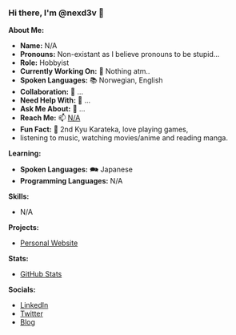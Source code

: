 ### Hi there, I'm @nexd3v 👋

**About Me:**
- **Name:** N/A
- **Pronouns:** Non-existant as I believe pronouns to be stupid...
- **Role:** Hobbyist
- **Currently Working On:** 🚀 Nothing atm..
- **Spoken Languages:** 📚 Norwegian, English
- **Collaboration:** 🤝 ...
- **Need Help With:** 🤔 ...
- **Ask Me About:** 💬 ...
- **Reach Me:** 📫 [N/A](https://i.chzbgr.com/full/6070987520/hBA2B033B/soon)
- **Fun Fact:** 🥋 2nd Kyu Karateka, love playing games,
- listening to music, watching movies/anime and reading manga.

**Learning:**
- **Spoken Languages:** 🗪 Japanese
- **Programming Languages:** N/A

**Skills:**
- N/A

**Projects:**
- [Personal Website](https://i.chzbgr.com/full/6070987520/hBA2B033B/soon)

**Stats:**
- [GitHub Stats](https://i.chzbgr.com/full/6070987520/hBA2B033B/soon)

**Socials:**
- [LinkedIn](https://i.chzbgr.com/full/6070987520/hBA2B033B/soon)
- [Twitter](https://x.com/_nexd3v)
- [Blog](https://i.chzbgr.com/full/6070987520/hBA2B033B/soon)

<!---
nexd3v/nexd3v is a ✨ special ✨ repository because its `README.md` (this file) appears on your GitHub profile.
You can click the Preview link to take a look at your changes.
--->
